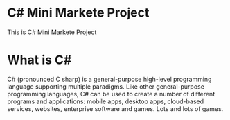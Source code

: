 # C# Mini Markete Project
This is C# Mini Markete Project

# What is C#
C# (pronounced C sharp) is a general-purpose high-level programming language supporting multiple paradigms.
Like other general-purpose programming languages, C# can be used to create a number of different programs and applications: mobile apps, desktop apps, cloud-based services, websites, enterprise software and games. Lots and lots of games.
